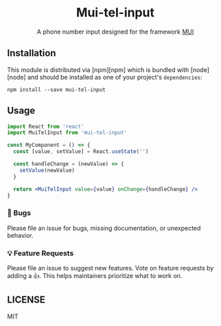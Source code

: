 <div align="center">
<h1>Mui-tel-input</h1>
  <p>A phone number input designed for the framework <a href="https://mui.com/">MUI</a> </p>
</div>

## Installation

This module is distributed via [npm][npm] which is bundled with [node][node] and
should be installed as one of your project's `dependencies`:

```
npm install --save mui-tel-input
```

## Usage

```jsx
import React from 'react'
import MuiTelInput from 'mui-tel-input'

const MyComponent = () => {
  const [value, setValue] = React.useState('')

  const handleChange = (newValue) => {
    setValue(newValue)
  }

  return <MuiTelInput value={value} onChange={handleChange} />
}
```

### 🐛 Bugs

Please file an issue for bugs, missing documentation, or unexpected behavior.

### 💡 Feature Requests

Please file an issue to suggest new features. Vote on feature requests by adding
a 👍. This helps maintainers prioritize what to work on.

## LICENSE

MIT
